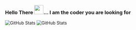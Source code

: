 ### <p align="center;">Hello There <img src="https://github.com/tanmaysharma015/tanmaysharma015/blob/main/assets/wave.gif" width="30px">... I am the coder you are looking for</p> 

![GitHub Stats](https://github-readme-stats.vercel.app/api?username=tanmaysharma015&show_icons=true&theme=midnight-purple)
![GitHub Stats](https://github-readme-stats.vercel.app/api/top-langs/?username=tanmaysharma015&show_icons=true&theme=midnight-purple)

